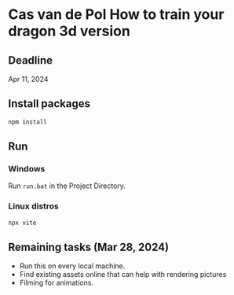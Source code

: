 # Cas van de Pol How to train your dragon 3d version

## Deadline

Apr 11, 2024

## Install packages

```sh
npm install
```

## Run

### Windows

Run `run.bat` in the Project Directory.

### Linux distros

```sh
npx vite
```

## Remaining tasks (Mar 28, 2024)

- Run this on every local machine.
- Find existing assets online that can help with rendering pictures
- Filming for animations.
